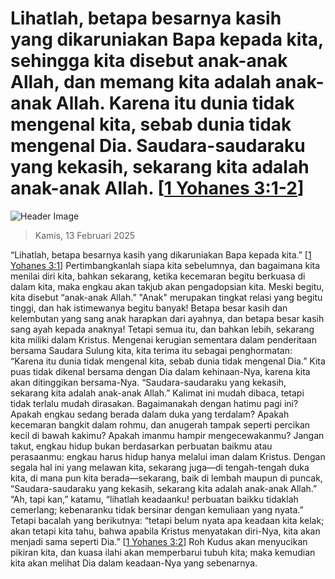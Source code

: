 
# Lihatlah, betapa besarnya kasih yang dikaruniakan Bapa kepada kita, sehingga kita disebut anak-anak Allah, dan memang kita adalah anak-anak Allah. Karena itu dunia tidak mengenal kita, sebab dunia tidak mengenal Dia. Saudara-saudaraku yang kekasih, sekarang kita adalah anak-anak Allah. [[1 Yohanes 3:1-2](http://alkitab.sabda.org/?1%20Yohanes%203:1-2)]

![Header Image](https://alkitab.app/slice/sunrise.jpg)

> Kamis, 13 Februari 2025

“Lihatlah, betapa besarnya kasih yang dikaruniakan Bapa kepada kita.” [[1 Yohanes 3:1](http://alkitab.sabda.org/?1%20Yohanes%203:1)] Pertimbangkanlah siapa kita sebelumnya, dan bagaimana kita menilai diri kita, bahkan sekarang, ketika kecemaran begitu berkuasa di dalam kita, maka engkau akan takjub akan pengadopsian kita. Meski begitu, kita disebut “anak-anak Allah.” "Anak" merupakan tingkat relasi yang begitu tinggi, dan hak istimewanya begitu banyak! Betapa besar kasih dan kelembutan yang sang anak harapkan dari ayahnya, dan betapa besar kasih sang ayah kepada anaknya! Tetapi semua itu, dan bahkan lebih, sekarang kita miliki dalam Kristus. Mengenai kerugian sementara dalam penderitaan bersama Saudara Sulung kita, kita terima itu sebagai penghormatan: “Karena itu dunia tidak mengenal kita, sebab dunia tidak mengenal Dia.” Kita puas tidak dikenal bersama dengan Dia dalam kehinaan-Nya, karena kita akan ditinggikan bersama-Nya. “Saudara-saudaraku yang kekasih, sekarang kita adalah anak-anak Allah.” Kalimat ini mudah dibaca, tetapi tidak terlalu mudah dirasakan. Bagaimanakah dengan hatimu pagi ini? Apakah engkau sedang berada dalam duka yang terdalam? Apakah kecemaran bangkit dalam rohmu, dan anugerah tampak seperti percikan kecil di bawah kakimu? Apakah imanmu hampir mengecewakanmu? Jangan takut, engkau hidup bukan berdasarkan perbuatan baikmu atau perasaanmu: engkau harus hidup hanya melalui iman dalam Kristus. Dengan segala hal ini yang melawan kita, sekarang juga—di tengah-tengah duka kita, di mana pun kita berada—sekarang, baik di lembah maupun di puncak, “Saudara-saudaraku yang kekasih, sekarang kita adalah anak-anak Allah.” “Ah, tapi kan,” katamu, “lihatlah keadaanku! perbuatan baikku tidaklah cemerlang; kebenaranku tidak bersinar dengan kemuliaan yang nyata.” Tetapi bacalah yang berikutnya: “tetapi belum nyata apa keadaan kita kelak; akan tetapi kita tahu, bahwa apabila Kristus menyatakan diri-Nya, kita akan menjadi sama seperti Dia.” [[1 Yohanes 3:2](http://alkitab.sabda.org/?1%20Yohanes%203:2)] Roh Kudus akan menyucikan pikiran kita, dan kuasa ilahi akan memperbarui tubuh kita; maka kemudian kita akan melihat Dia dalam keadaan-Nya yang sebenarnya.
    